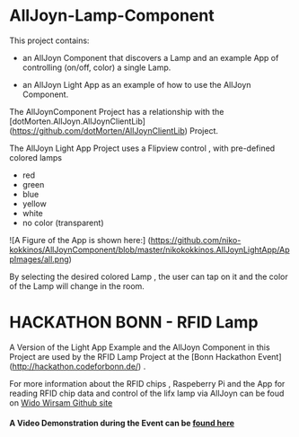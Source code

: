 # AllJoyn-Lamp-Component
This project contains:
- an AllJoyn Component that discovers a Lamp and an
example App of controlling (on/off, color) a single Lamp.

- an AllJoyn Light App as an example of how to use the AllJoyn Component.

The AllJoynComponent Project has a relationship with the [dotMorten.AllJoyn.AllJoynClientLib] (https://github.com/dotMorten/AllJoynClientLib) Project.

The AllJoyn Light App Project uses a Flipview control , with pre-defined colored lamps
- red
- green
- blue
- yellow
- white
- no color (transparent)

![A Figure of the App is shown here:] (https://github.com/niko-kokkinos/AllJoynComponent/blob/master/nikokokkinos.AllJoynLightApp/AppImages/all.png)

By selecting the desired colored Lamp , the user can tap on it and the color
of the Lamp will change in the room.

# HACKATHON BONN - RFID Lamp
A Version of the Light App Example and the AllJoyn Component in this Project are used by the RFID Lamp Project at the [Bonn Hackathon Event] (http://hackathon.codeforbonn.de/) .  

For more information about the RFID chips , Raspeberry Pi and the App for reading RFID chip data and control of the lifx lamp via AllJoyn  can be foud on [Wido Wirsam Github site](https://github.com/intui/RFID_Lamp_Demo) 

#### A Video Demonstration during the Event can be [found here](https://twitter.com/wido_w/status/749220061647429632)
